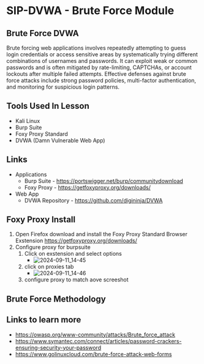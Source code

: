 # SIP-DVWA - Brute Force Module

## Brute Force DVWA

Brute forcing web applications involves repeatedly attempting to guess login credentials or access sensitive areas by systematically trying different combinations of usernames and passwords. It can exploit weak or common passwords and is often mitigated by rate-limiting, CAPTCHAs, or account lockouts after multiple failed attempts. Effective defenses against brute force attacks include strong password policies, multi-factor authentication, and monitoring for suspicious login patterns.

## Tools Used In Lesson
- Kali Linux
- Burp Suite
- Foxy Proxy Standard
- DVWA (Damn Vulnerable Web App)

## Links

- Applications
  - Burp Suite - https://portswigger.net/burp/communitydownload
  - Foxy Proxy - https://getfoxyproxy.org/downloads/
- Web App
  - DVWA Repository - https://github.com/digininja/DVWA

## Foxy Proxy Install

1. Open Firefox download and install the Foxy Proxy Standard Browser Exstension https://getfoxyproxy.org/downloads/
2. Configure proxy for burpsuite
   1. Click on exstension and select options
      - ![2024-09-11_14-45](https://github.com/user-attachments/assets/3ae3511e-5d6c-461a-a751-99242181359d)
   3. click on proxies tab
      - ![2024-09-11_14-46](https://github.com/user-attachments/assets/b8aca22f-c2e2-4a4a-b07a-97b832318c4a)
   4. configure proxy to match aove screeshot
  
## Brute Force Methodology

## Links to learn more

- https://owasp.org/www-community/attacks/Brute_force_attack
- https://www.symantec.com/connect/articles/password-crackers-ensuring-security-your-password
- https://www.golinuxcloud.com/brute-force-attack-web-forms

